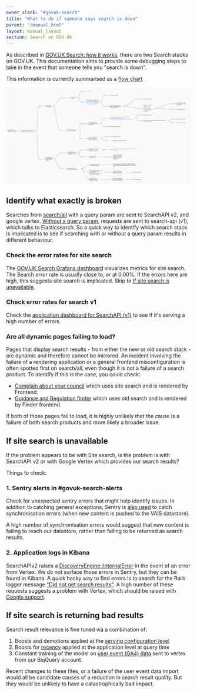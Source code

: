 ```yaml
---
owner_slack: "#govuk-search"
title: "What to do if someone says search is down"
parent: "/manual.html"
layout: manual_layout
section: Search on GOV.UK
---
```


As described in [GOV.UK Search: how it works][link-1], there are two Search stacks on GOV.UK. This documentation aims to provide some debugging steps to take in the event that someone tells you "search is down".

This information is currently summarised as a [flow chart][link-2]

![Screenshot of flow chart][link-2]

## Identify what exactly is broken

Searches from [search/all][link-5] with a query param are sent to SearchAPI v2, and google vertex. [Without a query param][link-12], requests are sent to search-api (v1), which talks to Elasticsearch. So a quick way to identify which search stack is implicated is to see if searching with or without a query param results in different behaviour.

### Check the error rates for site search

The [GOV.UK Search Grafana dashboard][link-10] visualizes metrics for site search. The Search error rate is usually close to, or at 0.00%. If the errors here are high, this suggests site search is implicated. Skip to [If site search is unavailable](#If-site-search-is-unavailable).

### Check error rates for search v1

Check the [application dashboard for SearchAPI (v1)][link-11] to see if it's serving a high number of errors.

### Are all dynamic pages failing to load?

Pages that display search results - from either the new or old search stack - are dynamic and therefore cannot be mirrored. An incident involving the failure of a rendering application or a general frontend misconfiguration is often spotted first on search/all, even though it is not a failure of a search product. To identify if this is the case, you could check:

- [Complain about your council][link-3] which uses site search and is rendered by Frontend.
- [Guidance and Regulation finder][link-4] which uses old search and is rendered by Finder frontend.

If both of those pages fail to load, it is highly unlikely that the cause is a failure of both search products and more likely a broader issue.

## If site search is unavailable

If the problem appears to be with Site search, is the problem is with SearchAPI v2 or with Google Vertex which provides our search results?

Things to check:

### 1. Sentry alerts in #govuk-search-alerts

Check for unexpected sentry errors that might help identify issues. In addition to catching general exceptions,
Sentry is [also used][link-6] to catch synchronisation errors (when new content is pushed to the VAIS datastore).

A high number of synchronisation errors would suggest that new content is failing to reach our datastore, rather than failing to be returned as search results.

### 2. Application logs in Kibana

SearchAPIv2 raises a [DiscoveryEngine::InternalError][link-7] in the event of an error from Vertex. We do not surface those errors in Sentry, but they can be found in Kibana. A quick hacky way to find errors is to search for the Rails logger message ["Did not get search results"][link-9]. A high number of these requests suggests a problem with Vertex, which should be raised with [Google support][link-8].

## If site search is returning bad results

Search result relevance is fine tuned via a combination of:

1. Boosts and demotions applied at the [serving configuration level][link-13]
2. Boosts for [recency][link-14] applied at the application level at query time
3. Constant training of the model on [user event (GA4) data][link-15] sent to vertex from our BiqQuery account.

Recent changes to these files, or a failure of the user event data import would all be candidate causes of a reduction in search result quality. But they would be unlikely to have a catastrophically bad impact.

[link-1]: govuk-search.html.md
[link-2]: ../images/search-debugging-steps.png
[link-3]: https://www.gov.uk/complain-about-your-council
[link-4]: https://www.gov.uk/search/guidance-and-regulation
[link-5]: https://www.gov.uk/search/all
[link-6]: https://github.com/search?q=repo%3Aalphagov%2Fsearch-api-v2+GovukError&type=code
[link-7]: https://github.com/alphagov/search-api-v2/blob/d820f02b1bd94a5f34eb44ca67b536b85e630f96/app/services/discovery_engine/query/search.rb#L31-L37
[link-8]: to-come
[link-9]: https://github.com/alphagov/search-api-v2/blob/d820f02b1bd94a5f34eb44ca67b536b85e630f96/app/services/discovery_engine/query/search.rb#L34
[link-10]: https://grafana.eks.production.govuk.digital/d/govuk-search/gov-uk-search?orgId=1&from=now-24h&to=now&timezone=browser
[link-11]: https://grafana.eks.production.govuk.digital/d/app-requests/app3a-request-rates-errors-durations?orgId=1&from=now-30m&to=now&timezone=browser&var-namespace=apps&var-app=search-api-v2&var-app=search-api&var-error_status=$__all&refresh=1m
[link-12]: https://github.com/alphagov/finder-frontend/blob/489fe974178bc8ebdbedad727890528c6a5dfa9f/app/lib/search/query.rb#L139
[link-13]: https://github.com/alphagov/govuk-infrastructure/blob/1fa78b9fabcc3cdbfd419e0964a7bec45089bcd3/terraform/deployments/search-api-v2/serving_config_global_default.tf#L8-L14
[link-14]: https://github.com/alphagov/search-api-v2/blob/d820f02b1bd94a5f34eb44ca67b536b85e630f96/app/services/discovery_engine/query/news_recency_boost.rb#L8
[link-15]: https://github.com/alphagov/search-api-v2/blob/d820f02b1bd94a5f34eb44ca67b536b85e630f96/lib/tasks/user_events.rake

